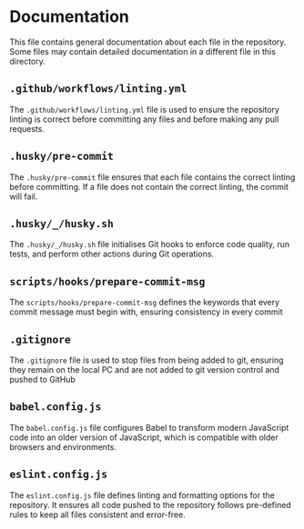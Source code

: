 # Documentation

This file contains general documentation about each file in the repository. Some files may contain detailed documentation in a different file in this directory.

## `.github/workflows/linting.yml`
The `.github/workflows/linting.yml` file is used to ensure the repository linting is correct before committing any files and before making any pull requests.

## `.husky/pre-commit`
The `.husky/pre-commit` file ensures that each file contains the correct linting before committing. If a file does not contain the correct linting, the commit will fail.

## `.husky/_/husky.sh`
The `.husky/_/husky.sh` file initialises Git hooks to enforce code quality, run tests, and perform other actions during Git operations.

## `scripts/hooks/prepare-commit-msg`
The `scripts/hooks/prepare-commit-msg` defines the keywords that every commit message must begin with, ensuring consistency in every commit

## `.gitignore`
The `.gitignore` file is used to stop files from being added to git, ensuring they remain on the local PC and are not added to git version control and pushed to GitHub

## `babel.config.js`
The `babel.config.js` file configures Babel to transform modern JavaScript code into an older version of JavaScript, which is compatible with older browsers and environments.

## `eslint.config.js`
The `eslint.config.js` file defines linting and formatting options for the repository. It ensures all code pushed to the repository follows pre-defined rules to keep all files consistent and error-free.
